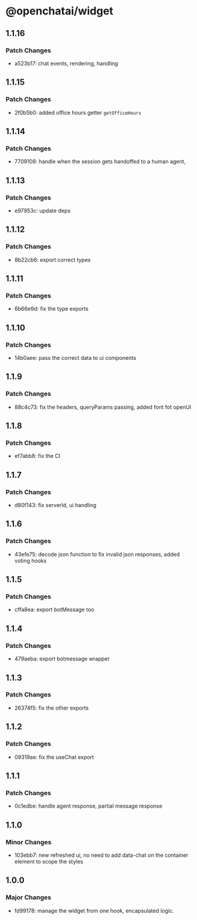 # @openchatai/widget

## 1.1.16

### Patch Changes

- a523b17: chat events, rendering, handling

## 1.1.15

### Patch Changes

- 2f0b5b0: added office hours getter `getOfficeHours`

## 1.1.14

### Patch Changes

- 7709108: handle when the session gets handoffed to a human agent,

## 1.1.13

### Patch Changes

- e97953c: update deps

## 1.1.12

### Patch Changes

- 8b22cb6: export correct types

## 1.1.11

### Patch Changes

- 6b66e9d: fix the type exports

## 1.1.10

### Patch Changes

- 14b0aee: pass the correct data to ui components

## 1.1.9

### Patch Changes

- 88c4c73: fix the headers, queryParams passing, added font fot openUI

## 1.1.8

### Patch Changes

- ef7abb8: fix the CI

## 1.1.7

### Patch Changes

- d80f143: fix serverId, ui handling

## 1.1.6

### Patch Changes

- 43efe75: decode json function to fix invalid json responses, added voting hooks

## 1.1.5

### Patch Changes

- cffa8ea: export botMessage too

## 1.1.4

### Patch Changes

- 479aeba: export botmessage wrapper

## 1.1.3

### Patch Changes

- 26374f5: fix the other exports

## 1.1.2

### Patch Changes

- 09319ae: fix the useChat export

## 1.1.1

### Patch Changes

- 0c1edbe: handle agent response, partial message response

## 1.1.0

### Minor Changes

- 103ebb7: new refreshed ui, no need to add data-chat on the container element to scope the styles

## 1.0.0

### Major Changes

- fd99178: manage the widget from one hook, encapsulated logic.
